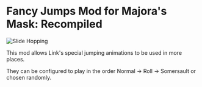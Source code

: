 # Fancy Jumps Mod for Majora's Mask: Recompiled

![Slide Hopping](https://github.com/Neirn/MMRecomp_FancyJumps/blob/main/thunderstore/image/slide.gif)

This mod allows Link's special jumping animations to be used in more places.

They can be configured to play in the order Normal -> Roll -> Somersault or chosen randomly.
